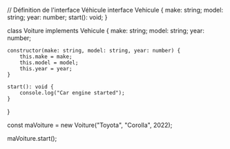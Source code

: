 // Définition de l'interface Véhicule
interface Vehicule {
    make: string;
    model: string;
    year: number;
    start(): void;
}

class Voiture implements Vehicule {
    make: string;
    model: string;
    year: number;

    constructor(make: string, model: string, year: number) {
        this.make = make;
        this.model = model;
        this.year = year;
    }

    start(): void {
        console.log("Car engine started");
    }
}

const maVoiture = new Voiture("Toyota", "Corolla", 2022);

maVoiture.start();
